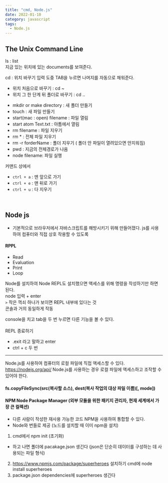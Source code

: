 ```yaml
---
title: "cmd, Node.js"
date: 2022-01-10
category: javascript
tags:
  - Node.js
---
```



## The Unix Command Line
ls : list   
지금 있는 위치에 있는 documents를 보여준다.

cd : 위치 바꾸기
입력 도중 TAB을 누르면 나머지를 자동으로 채워준다.                            

- 위치 처음으로 바꾸기 
: cd ~
- 위치 그 한 단계 뒤 폴더로 바꾸기 
: cd .. 

* mkdir or make directory : 새 폴더 만들기
* touch : 새 파일 만들기
* start(mac : open) filename : 파일 열림
* start atom Text.txt : 아톰에서 열림
* rm filename : 파일 지우기
* rm * : 전체 파일 지우기 
* rm -r forderName : 폴더 지우기 ( 폴더 안 파일이 열려있으면 안지워짐)
* pwd : 지금의 전체경로가 나옴
* node filename: 파일 실행

커맨드 상에서   
* `ctrl + a` : 맨 앞으로 가기
* `ctrl + e` : 맨 뒤로 가기
* `ctrl + u` : 다 지우기
  
<br>

## Node js
- 기본적으로 브라우저에서 자바스크립트를 해방시키기 위해 만들어졌다. 
js를 사용하여 컴퓨터와 직접 상호 작용할 수 있도록 


#### RPPL
  - Read
  - Evaluation
  - Print
  - Loop 

Node를 설치하여 Node REPL도 설치했으면 액세스를 위해 명령을 작성하기만 하면 된다.  
node 입력 + enter    
`>` 작은 꺽쇠 하나가 보이면 REPL 내부에 있다는 것    
콘솔과 거의 동일하게 작동  

console을 치고 tab을 두 번 누르면 다른 기능을 볼 수 있다.   
<br>
REPL 종료하기  
- .exit 라고 말하고 enter
- ctrl + c 두 번   

___

Node.js를 사용하여 컴퓨터의 로컬 파일에 직접 액세스할 수 있다.
<https://nodejs.org/api/>
Node.js를 사용하는 경우 로컬 파일에 액세스하고 조작할 수 있어야 한다.

#### fs.copyFileSync(src(복사할 소스), dest(복사 작업의 대상 파일 이름)[, mode])

#### NPM Node Package Manager (외부 모듈을 위한 패키지 관리자, 현재 세계에서 가장 큰 컬렉션)
- 다른 사람이 작성한 재사용 가능한 코드 NPM을 사용하여 통합할 수 있다. 
- Node와 번들로 제공 (노드를 설치할 때 이미 npm을 설치)


1. cmd에서 npm init (초기화)
  - 하고 나면 폴더에 pacakage.json 생긴다 (json은 단순히 데이터를 구성하는 데 사용되는 파일 형식)
2. https://www.npmjs.com/package/superheroes 설치하기
  cmd에 node install superheroes 
3. package.json dependencies에 superheroes 생긴다